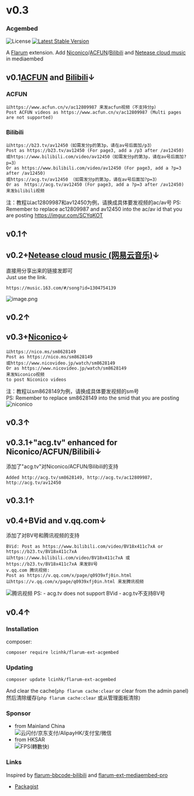 # v0.3
### Acgembed

![License](https://img.shields.io/badge/license-MIT-blue.svg) [![Latest Stable Version](https://img.shields.io/packagist/v/lcinhk/flarum-ext-acgembed.svg)](https://packagist.org/packages/lcinhk/flarum-ext-acgembed)

A [Flarum](http://flarum.org) extension. Add [Niconico](https://www.nicovideo.jp)/[ACFUN](https://www.acfun.cn)/[Bilibili](https://www.bilibili.com) and [Netease cloud music](https://music.163.com) in mediaembed
## v0.1[ACFUN](https://www.acfun.cn) and [Bilibili](https://www.bilibili.com)↓
### ACFUN
```
以https://www.acfun.cn/v/ac12809987 来发acfun视频（不支持分p）
Post ACFUN videos as https://www.acfun.cn/v/ac12809987 (Multi pages are not supported)
```
### Bilibili
```
以https://b23.tv/av12450（如需发分p的第3p，请在av号后面加/p3）
Post as https://b23.tv/av12450 (For page3, add a /p3 after /av12450)
或https://www.bilibili.com/video/av12450（如需发分p的第3p，请在av号后面加?p=3）
Or as https://www.bilibili.com/video/av12450 (For page3, add a ?p=3 after /av12450)
或https://acg.tv/av12450 （如需发分p的第3p，请在av号后面加?p=3）
Or as  https://acg.tv/av12450 (For page3, add a ?p=3 after /av12450)
来发bilibili视频
```
注：教程以ac12809987和av12450为例，请换成具体要发视频的ac/av号
PS: Remember to replace ac12809987 and av12450 into the ac/av id that you are posting
https://imgur.com/SCYqKOT

## v0.1↑
## v0.2+[Netease cloud music (网易云音乐)](https://music.163.com)↓
直接用分享出来的链接发即可  
Just use the link.
```
https://music.163.com/#/song?id=1304754139
```
![image.png](https://i.loli.net/2020/02/23/OebL9lnymQJjqGg.png)

## v0.2↑
## v0.3+[Niconico](https://www.nicovideo.jp)↓ 
```
以https://nico.ms/sm8628149
Post as https://nico.ms/sm8628149
或https://www.nicovideo.jp/watch/sm8628149
Or as https://www.nicovideo.jp/watch/sm8628149
来发Niconico视频
to post Niconico videos
```
注：教程以sm8628149为例，请换成具体要发视频的sm号  
PS: Remember to replace sm8628149 into the smid that you are posting
![niconico](https://i.loli.net/2020/03/07/TidMqfQLxIDGA7S.png)  

## v0.3↑ 
## v0.3.1+"acg.tv" enhanced for Niconico/ACFUN/Bilibili↓
添加了"acg.tv"对Niconico/ACFUN/Bilibili的支持
```
Added http://acg.tv/sm8628149, http://acg.tv/ac12809987, http://acg.tv/av12450 
```
## v0.3.1↑
## v0.4+BVid and v.qq.com↓
添加了对BV号和腾讯视频的支持
```
BVid: Post as https://www.bilibili.com/video/BV18x411c7xA or https://b23.tv/BV18x411c7xA 
以https://www.bilibili.com/video/BV18x411c7xA 或https://b23.tv/BV18x411c7xA 来发BV号
v.qq.com 腾讯视频: 
Post as https://v.qq.com/x/page/q0939xfj0in.html
以https://v.qq.com/x/page/q0939xfj0in.html 来发腾讯视频
```
![腾讯视频](https://i.loli.net/2020/03/25/BglhCQUoD1d4Zvj.png)
PS: - acg.tv does not support BVid
    - acg.tv不支持BV号
  
## v0.4↑
### Installation
composer:

```sh
composer require lcinhk/flarum-ext-acgembed
```

### Updating
```sh
composer update lcinhk/flarum-ext-acgembed
```
And clear the cache(`php flarum cache:clear` or clear from the admin panel)  
然后清除缓存(`php flarum cache:clear` 或从管理面板清除)
### Sponsor
- from Mainland China  
![云闪付/京东支付/AlipayHK/支付宝/微信](https://i.loli.net/2020/02/16/psaBu6RIWlfLvY7.png)
- from HKSAR  
![FPS(轉數快)](https://i.loli.net/2020/02/24/TrR8ZY2VsthAmUl.png)
### Links
Inspired by [flarum-bbcode-bilibili](https://github.com/pluveto/flarum-bbcode-bilibili) and [flarum-ext-mediaembed-pro](https://github.com/FlarumChina/flarum-ext-mediaembed-pro)
- [Packagist](https://packagist.org/packages/lcinhk/flarum-ext-acgembed)
